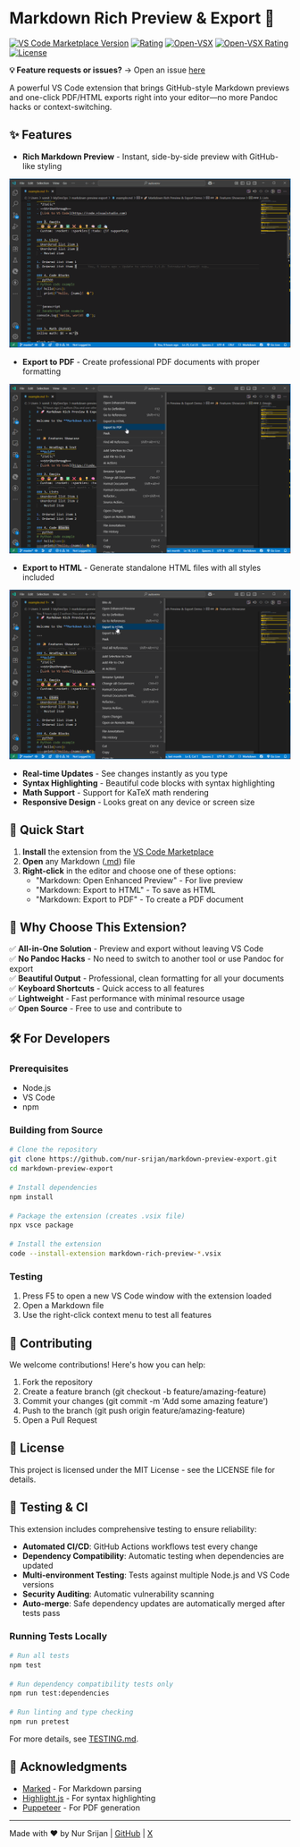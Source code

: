 # Markdown Rich Preview & Export 🚀

[![VS Code Marketplace Version](https://img.shields.io/visual-studio-marketplace/v/nur-srijan.markdown-rich-preview?style=plastic&label=Visual%20Studio%20Marketplace&color=green
)](https://marketplace.visualstudio.com/items?itemName=nur-srijan.markdown-rich-preview)
[![Rating](https://img.shields.io/visual-studio-marketplace/stars/nur-srijan.markdown-rich-preview?style=plastic&label=Rating)](https://marketplace.visualstudio.com/items?itemName=nur-srijan.markdown-rich-preview)
[![Open-VSX](https://img.shields.io/open-vsx/v/nur-srijan/markdown-rich-preview?style=plastic&label=Open%20VSX%20Registry)](https://open-vsx.org/extension/nur-srijan/markdown-rich-preview)
[![Open-VSX Rating](https://img.shields.io/open-vsx/stars/nur-srijan/markdown-rich-preview?style=plastic&label=Open%20VSX%20Rating)](https://open-vsx.org/extension/nur-srijan/markdown-rich-preview)
[![License](https://img.shields.io/badge/License-MIT-yellow.svg)](https://marketplace.visualstudio.com/items/nur-srijan.markdown-rich-preview/license)

**💡 Feature requests or issues?** → Open an issue [here](https://github.com/nur-srijan/markdown-preview-export/issues/new/choose)

A powerful VS Code extension that brings GitHub-style Markdown previews and one-click PDF/HTML exports right into your editor—no more Pandoc hacks or context-switching.

## ✨ Features

- **Rich Markdown Preview** - Instant, side-by-side preview with GitHub-like styling

![Enhanced Preview Demo](https://raw.githubusercontent.com/nur-srijan/markdown-preview-export/main/assets/EnhancedPreviewDemo.gif)

- **Export to PDF** - Create professional PDF documents with proper formatting

![Export to PDF Demo](https://raw.githubusercontent.com/nur-srijan/markdown-preview-export/main/assets/ExportToPdf.png)

- **Export to HTML** - Generate standalone HTML files with all styles included

![Export to HTML Demo](https://raw.githubusercontent.com/nur-srijan/markdown-preview-export/main/assets/ExportToHtml.png)

- **Real-time Updates** - See changes instantly as you type
- **Syntax Highlighting** - Beautiful code blocks with syntax highlighting
- **Math Support** - Support for KaTeX math rendering
- **Responsive Design** - Looks great on any device or screen size

## 🚀 Quick Start

1. **Install** the extension from the [VS Code Marketplace](https://marketplace.visualstudio.com/items?itemName=nur-srijan.markdown-rich-preview)
2. **Open** any Markdown ([.md]()) file
3. **Right-click** in the editor and choose one of these options:
   - "Markdown: Open Enhanced Preview" - For live preview
   - "Markdown: Export to HTML" - To save as HTML
   - "Markdown: Export to PDF" - To create a PDF document

## 🎯 Why Choose This Extension?

✅ **All-in-One Solution** - Preview and export without leaving VS Code  
✅ **No Pandoc Hacks** - No need to switch to another tool or use Pandoc for export  
✅ **Beautiful Output** - Professional, clean formatting for all your documents  
✅ **Keyboard Shortcuts** - Quick access to all features  
✅ **Lightweight** - Fast performance with minimal resource usage  
✅ **Open Source** - Free to use and contribute to

## 🛠️ For Developers

### Prerequisites
- Node.js
- VS Code
- npm

### Building from Source

```bash
# Clone the repository
git clone https://github.com/nur-srijan/markdown-preview-export.git
cd markdown-preview-export

# Install dependencies
npm install

# Package the extension (creates .vsix file)
npx vsce package

# Install the extension
code --install-extension markdown-rich-preview-*.vsix
```

### Testing
1. Press F5 to open a new VS Code window with the extension loaded
2. Open a Markdown file
3. Use the right-click context menu to test all features

## 📝 Contributing
We welcome contributions! Here's how you can help:

1. Fork the repository
2. Create a feature branch (git checkout -b feature/amazing-feature)
3. Commit your changes (git commit -m 'Add some amazing feature')
4. Push to the branch (git push origin feature/amazing-feature)
5. Open a Pull Request

## 📄 License
This project is licensed under the MIT License - see the LICENSE file for details.

## 🧪 Testing & CI

This extension includes comprehensive testing to ensure reliability:

- **Automated CI/CD**: GitHub Actions workflows test every change
- **Dependency Compatibility**: Automatic testing when dependencies are updated
- **Multi-environment Testing**: Tests against multiple Node.js and VS Code versions
- **Security Auditing**: Automatic vulnerability scanning
- **Auto-merge**: Safe dependency updates are automatically merged after tests pass

### Running Tests Locally

```bash
# Run all tests
npm test

# Run dependency compatibility tests only
npm run test:dependencies

# Run linting and type checking
npm run pretest
```

For more details, see [TESTING.md](./TESTING.md).

## 🙏 Acknowledgments
- [Marked](https://github.com/markedjs/marked) - For Markdown parsing
- [Highlight.js](https://highlightjs.org/) - For syntax highlighting
- [Puppeteer](https://pptr.dev/) - For PDF generation

---

Made with ❤️ by Nur Srijan | [GitHub](https://github.com/nur-srijan) | [X]()